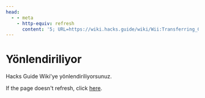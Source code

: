 ```yaml
---
head:
  - - meta
    - http-equiv: refresh
      content: '5; URL=https://wiki.hacks.guide/wiki/Wii:Transferring_Game_Saves'
---
```


# Yönlendiriliyor

Hacks Guide Wiki'ye yönlendiriliyorsunuz.

If the page doesn't refresh, click [here](https://wiki.hacks.guide/wiki/Wii:Transferring_Game_Saves).

